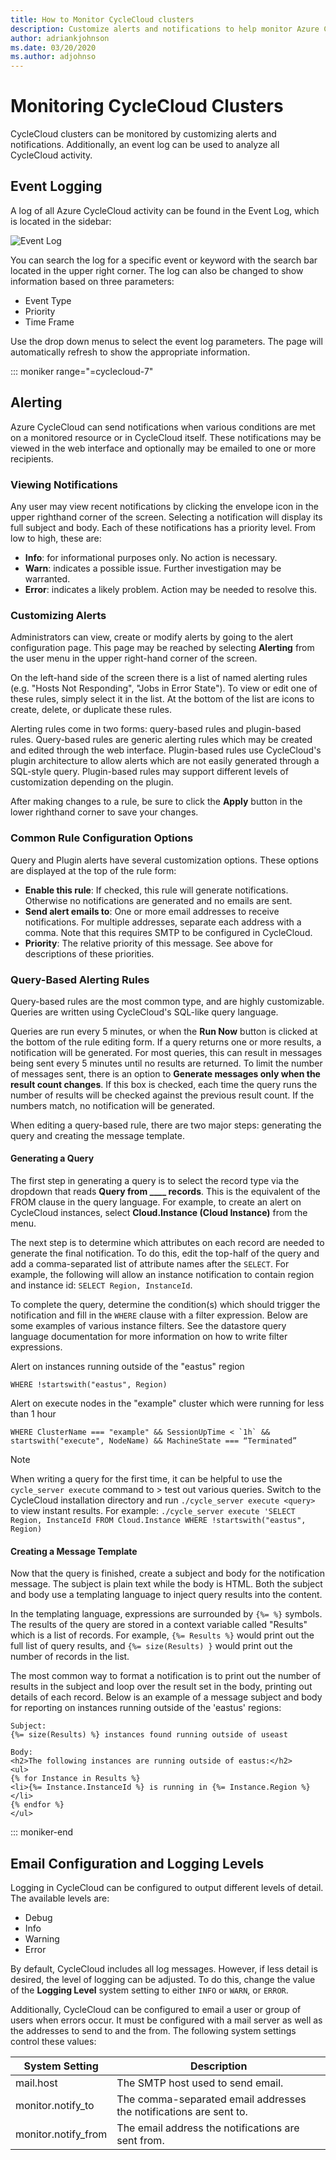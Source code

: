 ```yaml
---
title: How to Monitor CycleCloud clusters
description: Customize alerts and notifications to help monitor Azure CycleCloud clusters. An event log can be used to analyze CycleCloud activity. Review logging levels.
author: adriankjohnson
ms.date: 03/20/2020
ms.author: adjohnso
---
```


# Monitoring CycleCloud Clusters

CycleCloud clusters can be monitored by customizing alerts and notifications. Additionally, an event log can be used to analyze all CycleCloud activity.

## Event Logging

A log of all Azure CycleCloud activity can be found in the Event Log, which is located in the sidebar:

![Event Log](~/articles/cyclecloud/images/event-log.png)

You can search the log for a specific event or keyword with the search bar located in the upper right corner. The log can also be changed to show information based on three parameters:

* Event Type
* Priority
* Time Frame

Use the drop down menus to select the event log parameters. The page will automatically refresh to show the appropriate information. 

::: moniker range="=cyclecloud-7"
## Alerting

Azure CycleCloud can send notifications when various conditions are met on a monitored resource or in CycleCloud itself. These notifications may be viewed in the web interface and optionally may be emailed to one or more recipients.

### Viewing Notifications

Any user may view recent notifications by clicking the envelope icon in the upper right­hand corner of the screen. Selecting a notification will display its full subject and body. Each of these notifications has a priority level. From low to high, these are:

* **Info**: for informational purposes only. No action is necessary.
* **Warn**: indicates a possible issue. Further investigation may be warranted.
* **Error**: indicates a likely problem. Action may be needed to resolve this.

### Customizing Alerts

Administrators can view, create or modify alerts by going to the alert configuration page. This page may be reached by selecting **Alerting** from the user menu in the upper right­-hand corner of the screen.

On the left­-hand side of the screen there is a list of named alerting rules (e.g. "Hosts Not Responding", "Jobs in Error State"). To view or edit one of these rules, simply select it in the list. At the bottom of the list are icons to create, delete, or duplicate these rules.

Alerting rules come in two forms: query­-based rules and plugin­-based rules. Query­-based rules are generic alerting rules which may be created and edited through the web interface. Plugin-­based rules use CycleCloud's plugin architecture to allow alerts which are not easily generated through a SQL­-style query. Plugin­-based rules may support different levels of customization depending on the plugin.

After making changes to a rule, be sure to click the **Apply** button in the lower right­hand corner to save your changes.

### Common Rule Configuration Options

Query and Plugin alerts have several customization options. These options are displayed at the top of the rule form:

* **Enable this rule**: If checked, this rule will generate notifications. Otherwise no notifications are generated and no emails are sent.
* **Send alert emails to**: One or more email addresses to receive notifications. For multiple addresses, separate each address with a comma. Note that this requires SMTP to be configured in CycleCloud.
* **Priority**: The relative priority of this message. See above for descriptions of these priorities.

### Query­-Based Alerting Rules

Query­-based rules are the most common type, and are highly customizable. Queries are written using CycleCloud's SQL­-like query language.

Queries are run every 5 minutes, or when the **Run Now** button is clicked at the bottom of the rule editing form. If a query returns one or more results, a notification will be generated. For most queries, this can result in messages being sent every 5 minutes until no results are returned. To limit the number of messages sent, there is an option to **Generate messages only when the result count changes**. If this box is checked, each time the query runs the number of results will be checked against the previous result count. If the numbers match, no notification will be generated.

When editing a query­-based rule, there are two major steps: generating the query and creating the message template.

#### Generating a Query

The first step in generating a query is to select the record type via the dropdown that reads **Query from ____ records**. This is the equivalent of the FROM clause in the query language. For example, to create an alert on CycleCloud instances, select **Cloud.Instance (Cloud Instance)** from the menu.

The next step is to determine which attributes on each record are needed to generate the final notification. To do this, edit the top­-half of the query and add a comma­-separated list of attribute names after the `SELECT`. For example, the following will allow an instance notification to contain region and instance id: `SELECT Region, InstanceId`.

To complete the query, determine the condition(s) which should trigger the notification and fill in the `WHERE` clause with a filter expression. Below are some examples of various instance filters. See the datastore query language documentation for more information on how to write filter expressions.

Alert on instances running outside of the "eastus" region

``` Query
WHERE !startswith("eastus", Region)
```

Alert on execute nodes in the "example" cluster which were running for less than 1 hour

``` Query
WHERE ClusterName === "example" && SessionUpTime < `1h` && startswith("execute", NodeName) && MachineState === “Terminated”
```

> [!NOTE]
> When writing a query for the first time, it can be helpful to use the `cycle_server execute` command to > test out various queries. Switch to the CycleCloud installation directory and run `./cycle_server execute <query>` to view instant results. For example: `./cycle_server execute 'SELECT Region, InstanceId FROM Cloud.Instance WHERE !startswith("eastus", Region)`

#### Creating a Message Template

Now that the query is finished, create a subject and body for the notification message. The subject is plain text while the body is HTML. Both the subject and body use a templating language to inject query results into the content.

In the templating language, expressions are surrounded by `{%= %}` symbols. The results of the query are stored in a context variable called "Results" which is a list of records. For example, `{%= Results %}` would print out the full list of query results, and `{%= size(Results) }` would print out the number of records in the list.

The most common way to format a notification is to print out the number of results in the subject and loop over the result set in the body, printing out details of each record. Below is an example of a message subject and body for reporting on instances running outside of the 'eastus' regions:

``` EmailTemplate
Subject:
{%= size(Results) %} instances found running outside of us­east

Body:
<h2>The following instances are running outside of eastus:</h2>
<ul>
{% for Instance in Results %}
<li>{%= Instance.InstanceId %} is running in {%= Instance.Region %}</li>
{% endfor %}
</ul>
```
::: moniker-end

## Email Configuration and Logging Levels

Logging in CycleCloud can be configured to output different levels of detail. The available levels are:

* Debug
* Info
* Warning
* Error

By default, CycleCloud includes all log messages. However, if less detail is desired, the level of logging can be adjusted. To do this, change the value of the **Logging Level** system setting to either `INFO` or `WARN`, or `ERROR`.

Additionally, CycleCloud can be configured to email a user or group of users when errors occur. It must be configured with a mail server
as well as the addresses to send to and the from. The following system settings control these values:

| System Setting       | Description                                                        |
| -------------------- | ------------------------------------------------------------------ |
| mail.host            | The SMTP host used to send email.                                  |
| monitor.notify_to    | The comma-separated email addresses the notifications are sent to. |
| monitor.notify_from  | The email address the notifications are sent from.                 |

